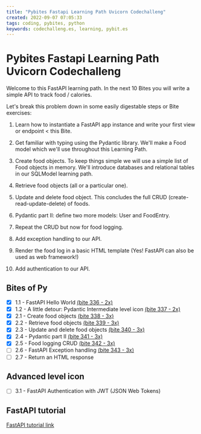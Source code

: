 ```yaml
---
title: "Pybites Fastapi Learning Path Uvicorn Codechalleng"
created: 2022-09-07 07:05:33
tags: coding, pybites, python
keywords: codechalleng.es, learning, pybit.es
---
```


# Pybites Fastapi Learning Path Uvicorn Codechalleng

Welcome to this FastAPI learning path. In the next 10 Bites you will write a simple API to track food / calories.

Let's break this problem down in some easily digestable steps or Bite exercises:

1. Learn how to instantiate a FastAPI app instance and write your first view or endpoint < this Bite.

2. Get familiar with typing using the Pydantic library. We'll make a Food model which we'll use throughout this Learning Path.

3. Create food objects. To keep things simple we will use a simple list of Food objects in memory. We'll introduce databases and relational tables in our SQLModel learning path.

4. Retrieve food objects (all or a particular one).

5. Update and delete food object. This concludes the full CRUD (create-read-update-delete) of foods.

6. Pydantic part II: define two more models: User and FoodEntry.

7. Repeat the CRUD but now for food logging.

8. Add exception handling to our API.

9. Render the food log in a basic HTML template (Yes! FastAPI can also be used as web framework!)

10. Add authentication to our API.

## Bites of Py

- [x] 1.1 - FastAPI Hello World [(bite 336 - 2x)](https://codechalleng.es/bites/336/)
- [x] 1.2 - A little detour: Pydantic Intermediate level icon [(bite 337 - 2x)](https://codechalleng.es/bites/337/)
- [x] 2.1 - Create food objects [(bite 338 - 3x)](https://codechalleng.es/bites/338/)
- [x] 2.2 - Retrieve food objects [(bite 339 - 3x)](https://codechalleng.es/bites/339/)
- [x] 2.3 - Update and delete food objects [(bite 340 - 3x)](https://codechalleng.es/bites/340/)
- [x] 2.4 - Pydantic part II [(bite 341 - 3x)](https://codechalleng.es/bites/341/)
- [x] 2.5 - Food logging CRUD [(bite 342 - 3x)](https://codechalleng.es/bites/342/)
- [ ] 2.6 - FastAPI Exception handling [(bite 343 - 3x)](https://codechalleng.es/bites/343/)
- [ ] 2.7 - Return an HTML response

## Advanced level icon

- [ ] 3.1 - FastAPI Authentication with JWT (JSON Web Tokens)

## FastAPI tutorial

[FastAPI tutorial link](https://fastapi.tiangolo.com/tutorial/)
